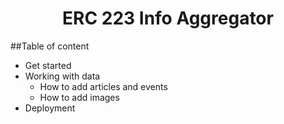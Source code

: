 <h1 style="text-align: center">ERC 223 Info Aggregator</h1>

##Table of content

* Get started
* Working with data
    * How to add articles and events
    * How to add images
* Deployment
